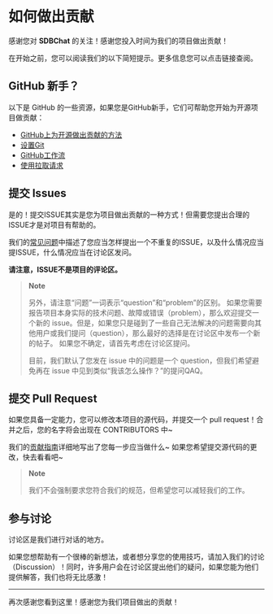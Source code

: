 # 如何做出贡献

感谢您对 **SDBChat** 的关注！感谢您投入时间为我们的项目做出贡献！

在开始之前，您可以阅读我们的以下简短提示。更多信息您可以点击链接查阅。

## GitHub 新手？

以下是 GitHub 的一些资源，如果您是GitHub新手，它们可帮助您开始为开源项目做贡献：

- [GitHub上为开源做出贡献的方法](https://docs.github.com/en/get-started/exploring-projects-on-github/finding-ways-to-contribute-to-open-source-on-github)
- [设置Git](https://docs.github.com/en/get-started/quickstart/set-up-git)
- [GitHub工作流](https://docs.github.com/en/get-started/quickstart/github-flow)
- [使用拉取请求](https://docs.github.com/en/github/collaborating-with-pull-requests)

## 提交 Issues

是的！提交ISSUE其实是您为项目做出贡献的一种方式！但需要您提出合理的ISSUE才是对项目有帮助的。

我们的[常见问题](https://github.com/GaiZhenbiao/SdbChatGPT/wiki/常见问题)中描述了您应当怎样提出一个不重复的ISSUE，以及什么情况应当提ISSUE，什么情况应当在讨论区发问。

**请注意，ISSUE不是项目的评论区。**

> **Note**
> 
> 另外，请注意“问题”一词表示“question”和“problem”的区别。
> 如果您需要报告项目本身实际的技术问题、故障或错误（problem），那么欢迎提交一个新的 issue。但是，如果您只是碰到了一些自己无法解决的问题需要向其他用户或我们提问（question），那么最好的选择是在讨论区中发布一个新的帖子。 如果您不确定，请首先考虑在讨论区提问。
> 
> 目前，我们默认了您发在 issue 中的问题是一个 question，但我们希望避免再在 issue 中见到类似“我该怎么操作？”的提问QAQ。

## 提交 Pull Request

如果您具备一定能力，您可以修改本项目的源代码，并提交一个 pull request！合并之后，您的名字将会出现在 CONTRIBUTORS 中~

我们的[贡献指南](https://github.com/GaiZhenbiao/SdbChatGPT/wiki/贡献指南)详细地写出了您每一步应当做什么~ 如果您希望提交源代码的更改，快去看看吧~

> **Note**
>
> 我们不会强制要求您符合我们的规范，但希望您可以减轻我们的工作。

## 参与讨论

讨论区是我们进行对话的地方。

如果您想帮助有一个很棒的新想法，或者想分享您的使用技巧，请加入我们的讨论（Discussion）！同时，许多用户会在讨论区提出他们的疑问，如果您能为他们提供解答，我们也将无比感激！

-----

再次感谢您看到这里！感谢您为我们项目做出的贡献！